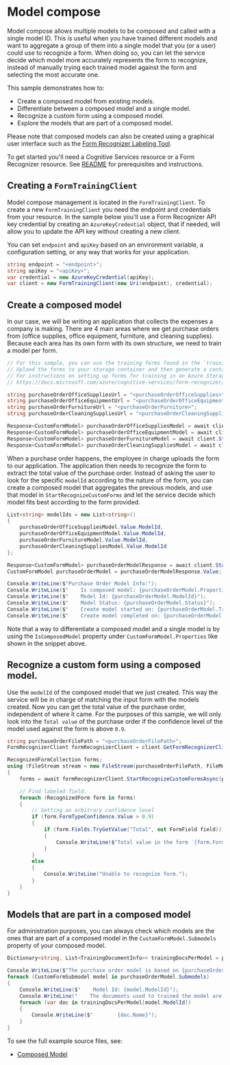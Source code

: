 # Model compose

Model compose allows multiple models to be composed and called with a single model ID. This is useful when you have trained different models and want to aggregate a group of them into a single model that you (or a user) could use to recognize a form.
When doing so, you can let the service decide which model more accurately represents the form to recognize, instead of manually trying each trained model against the form and selecting the most accurate one.

This sample demonstrates how to:
- Create a composed model from existing models.
- Differentiate between a composed model and a single model.
- Recognize a custom form using a composed model.
- Explore the models that are part of a composed model.

Please note that composed models can also be created using a graphical user interface such as the [Form Recognizer Labeling Tool][labeling_tool].

To get started you'll need a Cognitive Services resource or a Form Recognizer resource.  See [README][README] for prerequisites and instructions.

## Creating a `FormTrainingClient`

Model compose management is located in the `FormTrainingClient`. To create a new `FormTrainingClient` you need the endpoint and credentials from your resource. In the sample below you'll use a Form Recognizer API key credential by creating an `AzureKeyCredential` object, that if needed, will allow you to update the API key without creating a new client.

You can set `endpoint` and `apiKey` based on an environment variable, a configuration setting, or any way that works for your application.

```C# Snippet:CreateFormTrainingClient
string endpoint = "<endpoint>";
string apiKey = "<apiKey>";
var credential = new AzureKeyCredential(apiKey);
var client = new FormTrainingClient(new Uri(endpoint), credential);
```

## Create a composed model
In our case, we will be writing an application that collects the expenses a company is making. There are 4 main areas where we get purchase orders from (office supplies, office equipment, furniture, and cleaning supplies). Because each area has its own form with its own structure, we need to train a model per form.

```C# Snippet:FormRecognizerSampleTrainVariousModels
// For this sample, you can use the training forms found in the `trainingFiles` folder.
// Upload the forms to your storage container and then generate a container SAS URL.
// For instructions on setting up forms for training in an Azure Storage Blob Container, see
// https://docs.microsoft.com/azure/cognitive-services/form-recognizer/build-training-data-set#upload-your-training-data

string purchaseOrderOfficeSuppliesUrl = "<purchaseOrderOfficeSupplies>";
string purchaseOrderOfficeEquipmentUrl = "<purchaseOrderOfficeEquipment>";
string purchaseOrderFurnitureUrl = "<purchaseOrderFurniture>";
string purchaseOrderCleaningSuppliesUrl = "<purchaseOrderCleaningSupplies>";

Response<CustomFormModel> purchaseOrderOfficeSuppliesModel = await client.StartTrainingAsync(new Uri(purchaseOrderOfficeSuppliesUrl), useTrainingLabels: true, new TrainingOptions() { ModelDisplayName = "Purchase order - Office supplies" }).WaitForCompletionAsync();
Response<CustomFormModel> purchaseOrderOfficeEquipmentModel = await client.StartTrainingAsync(new Uri(purchaseOrderOfficeEquipmentUrl), useTrainingLabels: true, new TrainingOptions() { ModelDisplayName = "Purchase order - Office Equipment" }).WaitForCompletionAsync();
Response<CustomFormModel> purchaseOrderFurnitureModel = await client.StartTrainingAsync(new Uri(purchaseOrderFurnitureUrl), useTrainingLabels: true, new TrainingOptions() { ModelDisplayName = "Purchase order - Furniture" }).WaitForCompletionAsync();
Response<CustomFormModel> purchaseOrderCleaningSuppliesModel = await client.StartTrainingAsync(new Uri(purchaseOrderCleaningSuppliesUrl), useTrainingLabels: true, new TrainingOptions() { ModelDisplayName = "Purchase order - Cleaning Supplies" }).WaitForCompletionAsync();
```

When a purchase order happens, the employee in charge uploads the form to our application. The application then needs to recognize the form to extract the total value of the purchase order. Instead of asking the user to look for the specific `modelId` according to the nature of the form, you can create a composed model that aggregates the previous models, and use that model in `StartRecognizeCustomForms` and let the service decide which model fits best according to the form provided.

```C# Snippet:FormRecognizerSampleCreateComposedModel
List<string> modelIds = new List<string>()
{
    purchaseOrderOfficeSuppliesModel.Value.ModelId,
    purchaseOrderOfficeEquipmentModel.Value.ModelId,
    purchaseOrderFurnitureModel.Value.ModelId,
    purchaseOrderCleaningSuppliesModel.Value.ModelId
};

Response<CustomFormModel> purchaseOrderModelResponse = await client.StartCreateComposedModelAsync(modelIds).WaitForCompletionAsync();
CustomFormModel purchaseOrderModel = purchaseOrderModelResponse.Value;

Console.WriteLine($"Purchase Order Model Info:");
Console.WriteLine($"    Is composed model: {purchaseOrderModel.Properties.IsComposedModel}");
Console.WriteLine($"    Model Id: {purchaseOrderModel.ModelId}");
Console.WriteLine($"    Model Status: {purchaseOrderModel.Status}");
Console.WriteLine($"    Create model started on: {purchaseOrderModel.TrainingStartedOn}");
Console.WriteLine($"    Create model completed on: {purchaseOrderModel.TrainingCompletedOn}");
```

Note that a way to differentiate a composed model and a single model is by using the `IsComposedModel` property under `CustomFormModel.Properties` like shown in the snippet above.

## Recognize a custom form using a composed model.
Use the `modelId` of the composed model that we just created. This way the service will be in charge of matching the input form with the models created.
Now you can get the total value of the purchase order, independent of where it came. For the purposes of this sample, we will only look into the `Total value` of the purchase order if the confidence level of the model used against the form is above `0.9`.

```C# Snippet:FormRecognizerSampleRecognizeCustomFormWithComposedModel
string purchaseOrderFilePath = "<purchaseOrderFilePath>";
FormRecognizerClient formRecognizerClient = client.GetFormRecognizerClient();

RecognizedFormCollection forms;
using (FileStream stream = new FileStream(purchaseOrderFilePath, FileMode.Open))
{
    forms = await formRecognizerClient.StartRecognizeCustomFormsAsync(purchaseOrderModel.ModelId, stream).WaitForCompletionAsync();

    // Find labeled field.
    foreach (RecognizedForm form in forms)
    {
        // Setting an arbitrary confidence level
        if (form.FormTypeConfidence.Value > 0.9)
        {
            if (form.Fields.TryGetValue("Total", out FormField field))
            {
                Console.WriteLine($"Total value in the form `{form.FormType}` is `{field.ValueData.Text}`");
            }
        }
        else
        {
            Console.WriteLine("Unable to recognize form.");
        }
    }
}
```

## Models that are part in a composed model
For administration purposes, you can always check which models are the ones that are part of a composed model in the `CustomFormModel.Submodels` property of your composed model.

```C# Snippet:FormRecognizerSampleSubmodelsInComposedModel
Dictionary<string, List<TrainingDocumentInfo>> trainingDocsPerModel = purchaseOrderModel.TrainingDocuments.GroupBy(doc => doc.ModelId).ToDictionary(g => g.Key, g => g.ToList());

Console.WriteLine($"The purchase order model is based on {purchaseOrderModel.Submodels.Count} model{(purchaseOrderModel.Submodels.Count > 1 ? "s" : "")}.");
foreach (CustomFormSubmodel model in purchaseOrderModel.Submodels)
{
    Console.WriteLine($"    Model Id: {model.ModelId}");
    Console.WriteLine("    The documents used to trained the model are: ");
    foreach (var doc in trainingDocsPerModel[model.ModelId])
    {
        Console.WriteLine($"        {doc.Name}");
    }
}
```

To see the full example source files, see:

* [Composed Model](https://github.com/Azure/azure-sdk-for-net/blob/master/sdk/formrecognizer/Azure.AI.FormRecognizer/tests/samples/Sample11_ComposedModel.cs)

[README]: https://github.com/Azure/azure-sdk-for-net/tree/master/sdk/formrecognizer/Azure.AI.FormRecognizer#getting-started
[labeling_tool]: https://docs.microsoft.com/azure/cognitive-services/form-recognizer/quickstarts/label-tool
